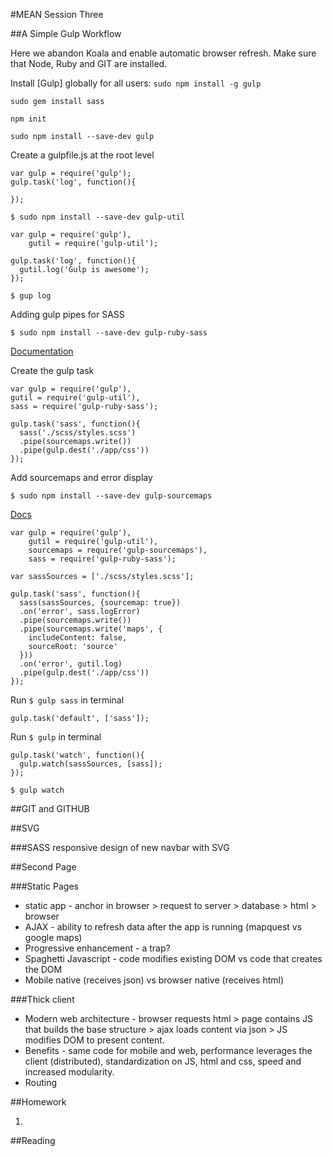 #MEAN Session Three

##A Simple Gulp Workflow

Here we abandon Koala and enable automatic browser refresh. Make sure that Node, Ruby and GIT are installed.

Install [Gulp] globally for all users: 
`sudo npm install -g gulp`

`sudo gem install sass`

`npm init`

`sudo npm install --save-dev gulp`

Create a gulpfile.js at the root level

```
var gulp = require('gulp');
gulp.task('log', function(){
  
});

```
`$ sudo npm install --save-dev gulp-util`

```
var gulp = require('gulp'),
    gutil = require('gulp-util');

gulp.task('log', function(){
  gutil.log('Gulp is awesome');
});

```
`$ gup log`

Adding gulp pipes for SASS

`$ sudo npm install --save-dev gulp-ruby-sass`

[Documentation](https://github.com/sindresorhus/gulp-ruby-sass)


Create the gulp task

```
var gulp = require('gulp'),
gutil = require('gulp-util'),
sass = require('gulp-ruby-sass');

gulp.task('sass', function(){
  sass('./scss/styles.scss')
  .pipe(sourcemaps.write())
  .pipe(gulp.dest('./app/css'))
});

```
Add sourcemaps and error display

`$ sudo npm install --save-dev gulp-sourcemaps`

[Docs](https://github.com/floridoo/gulp-sourcemaps)

```
var gulp = require('gulp'),
    gutil = require('gulp-util'),
    sourcemaps = require('gulp-sourcemaps'),
    sass = require('gulp-ruby-sass');

var sassSources = ['./scss/styles.scss'];

gulp.task('sass', function(){
  sass(sassSources, {sourcemap: true})
  .on('error', sass.logError)
  .pipe(sourcemaps.write())
  .pipe(sourcemaps.write('maps', {
    includeContent: false,
    sourceRoot: 'source'
  }))
  .on('error', gutil.log)
  .pipe(gulp.dest('./app/css'))
});

```

Run `$ gulp sass` in terminal

```
gulp.task('default', ['sass']);
```

Run `$ gulp` in terminal

```
gulp.task('watch', function(){
  gulp.watch(sassSources, [sass]);
});
```

`$ gulp watch`

  
##GIT and GITHUB

##SVG

###SASS responsive design of new navbar with SVG


##Second Page

###Static Pages
* static app - anchor in browser > request to server > database > html > browser
* AJAX - ability to refresh data after the app is running (mapquest vs google maps)
* Progressive enhancement - a trap?
* Spaghetti Javascript - code modifies existing DOM vs code that creates the DOM
* Mobile native (receives json) vs browser native (receives html)

###Thick client
* Modern web architecture - browser requests html > page contains JS that builds the base structure > ajax loads content via json > JS modifies DOM to present content.
* Benefits - same code for mobile and web, performance leverages the client (distributed), standardization on JS, html and css, speed and increased modularity.
* Routing

##Homework

1. 

##Reading




